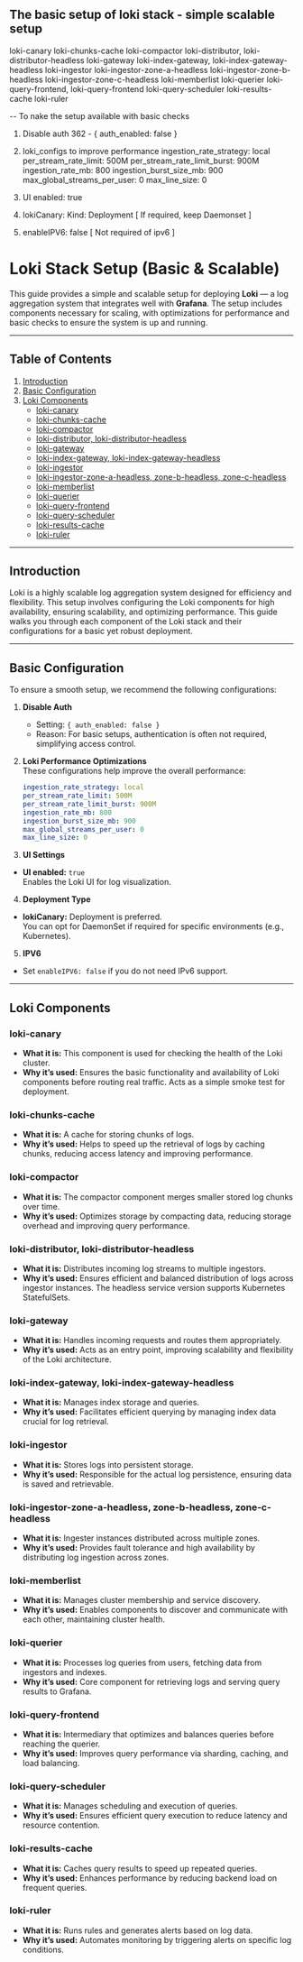 ## The basic setup of loki stack - simple scalable setup

loki-canary
loki-chunks-cache
loki-compactor
loki-distributor, loki-distributor-headless
loki-gateway
loki-index-gateway, loki-index-gateway-headless
loki-ingestor
loki-ingestor-zone-a-headless
loki-ingestor-zone-b-headless
loki-ingestor-zone-c-headless
loki-memberlist
loki-querier
loki-query-frontend, loki-query-frontend
loki-query-scheduler
loki-results-cache
loki-ruler


-- To nake the setup available with basic checks 

1. Disable auth
362 - { auth_enabled: false }
2. loki_configs to improve performance
ingestion_rate_strategy: local
per_stream_rate_limit: 500M
per_stream_rate_limit_burst: 900M
ingestion_rate_mb: 800
ingestion_burst_size_mb: 900
max_global_streams_per_user: 0
max_line_size: 0

3. UI enabled: true
4. lokiCanary: Kind: Deployment [ If required, keep Daemonset ]
5. enableIPV6: false [ Not required of ipv6 ]





# Loki Stack Setup (Basic & Scalable)

This guide provides a simple and scalable setup for deploying **Loki** — a log aggregation system that integrates well with **Grafana**. The setup includes components necessary for scaling, with optimizations for performance and basic checks to ensure the system is up and running.

---

## Table of Contents

1. [Introduction](#introduction)  
2. [Basic Configuration](#basic-configuration)  
3. [Loki Components](#loki-components)  
   - [loki-canary](#loki-canary)  
   - [loki-chunks-cache](#loki-chunks-cache)  
   - [loki-compactor](#loki-compactor)  
   - [loki-distributor, loki-distributor-headless](#loki-distributor-loki-distributor-headless)  
   - [loki-gateway](#loki-gateway)  
   - [loki-index-gateway, loki-index-gateway-headless](#loki-index-gateway-loki-index-gateway-headless)  
   - [loki-ingestor](#loki-ingestor)  
   - [loki-ingestor-zone-a-headless, zone-b-headless, zone-c-headless](#loki-ingestor-zone-a-headless-zone-b-headless-zone-c-headless)  
   - [loki-memberlist](#loki-memberlist)  
   - [loki-querier](#loki-querier)  
   - [loki-query-frontend](#loki-query-frontend)  
   - [loki-query-scheduler](#loki-query-scheduler)  
   - [loki-results-cache](#loki-results-cache)  
   - [loki-ruler](#loki-ruler)   

---

## Introduction

Loki is a highly scalable log aggregation system designed for efficiency and flexibility. This setup involves configuring the Loki components for high availability, ensuring scalability, and optimizing performance. This guide walks you through each component of the Loki stack and their configurations for a basic yet robust deployment.

---

## Basic Configuration

To ensure a smooth setup, we recommend the following configurations:

1. **Disable Auth**  
   - Setting: `{ auth_enabled: false }`  
   - Reason: For basic setups, authentication is often not required, simplifying access control.

2. **Loki Performance Optimizations**  
   These configurations help improve the overall performance:
   ```yaml
   ingestion_rate_strategy: local
   per_stream_rate_limit: 500M
   per_stream_rate_limit_burst: 900M
   ingestion_rate_mb: 800
   ingestion_burst_size_mb: 900
   max_global_streams_per_user: 0
   max_line_size: 0


3. **UI Settings**

- **UI enabled:** `true`  
  Enables the Loki UI for log visualization.


4. **Deployment Type**

- **lokiCanary:** Deployment is preferred.  
  You can opt for DaemonSet if required for specific environments (e.g., Kubernetes).

5. **IPV6**

- Set `enableIPV6: false` if you do not need IPv6 support.


---

## Loki Components

### loki-canary
- **What it is:** This component is used for checking the health of the Loki cluster.  
- **Why it’s used:** Ensures the basic functionality and availability of Loki components before routing real traffic. Acts as a simple smoke test for deployment.

### loki-chunks-cache
- **What it is:** A cache for storing chunks of logs.  
- **Why it’s used:** Helps to speed up the retrieval of logs by caching chunks, reducing access latency and improving performance.

### loki-compactor
- **What it is:** The compactor component merges smaller stored log chunks over time.  
- **Why it’s used:** Optimizes storage by compacting data, reducing storage overhead and improving query performance.

### loki-distributor, loki-distributor-headless
- **What it is:** Distributes incoming log streams to multiple ingestors.  
- **Why it’s used:** Ensures efficient and balanced distribution of logs across ingestor instances. The headless service version supports Kubernetes StatefulSets.

### loki-gateway
- **What it is:** Handles incoming requests and routes them appropriately.  
- **Why it’s used:** Acts as an entry point, improving scalability and flexibility of the Loki architecture.

### loki-index-gateway, loki-index-gateway-headless
- **What it is:** Manages index storage and queries.  
- **Why it’s used:** Facilitates efficient querying by managing index data crucial for log retrieval.

### loki-ingestor
- **What it is:** Stores logs into persistent storage.  
- **Why it’s used:** Responsible for the actual log persistence, ensuring data is saved and retrievable.

### loki-ingestor-zone-a-headless, zone-b-headless, zone-c-headless
- **What it is:** Ingester instances distributed across multiple zones.  
- **Why it’s used:** Provides fault tolerance and high availability by distributing log ingestion across zones.

### loki-memberlist
- **What it is:** Manages cluster membership and service discovery.  
- **Why it’s used:** Enables components to discover and communicate with each other, maintaining cluster health.

### loki-querier
- **What it is:** Processes log queries from users, fetching data from ingestors and indexes.  
- **Why it’s used:** Core component for retrieving logs and serving query results to Grafana.

### loki-query-frontend
- **What it is:** Intermediary that optimizes and balances queries before reaching the querier.  
- **Why it’s used:** Improves query performance via sharding, caching, and load balancing.

### loki-query-scheduler
- **What it is:** Manages scheduling and execution of queries.  
- **Why it’s used:** Ensures efficient query execution to reduce latency and resource contention.

### loki-results-cache
- **What it is:** Caches query results to speed up repeated queries.  
- **Why it’s used:** Enhances performance by reducing backend load on frequent queries.

### loki-ruler
- **What it is:** Runs rules and generates alerts based on log data.  
- **Why it’s used:** Automates monitoring by triggering alerts on specific log conditions.







